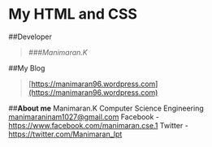 # My HTML and CSS

##Developer
>###*Manimaran.K*

##My Blog
>[https://manimaran96.wordpress.com](https://manimaran96.wordpress.com) 

##**About me**
        Manimaran.K
        Computer Science Engineering
        manimaraninam1027@gmail.com
        Facebook - https://www.facebook.com/manimaran.cse.1
        Twitter - https://twitter.com/Manimaran_lpt
